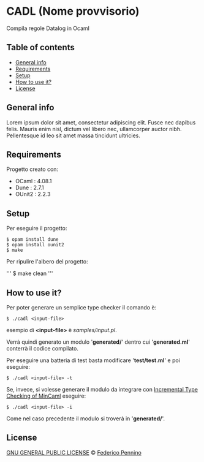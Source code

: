 # CADL (Nome provvisorio)
Compila regole Datalog in Ocaml

## Table of contents
* [General info](#general-info)
* [Requirements](#requirements)
* [Setup](#setup)
* [How to use it?](#how-to-use)
* [License](#license)

## General info
Lorem ipsum dolor sit amet, consectetur adipiscing elit. Fusce nec dapibus felis. Mauris enim nisl, dictum vel libero nec, ullamcorper auctor nibh. Pellentesque id leo sit amet massa tincidunt ultricies.
	
## Requirements
Progetto creato con:
* OCaml : 4.08.1
* Dune : 2.7.1
* OUnit2 : 2.2.3
	
## Setup
Per eseguire il progetto:

```
$ opam install dune
$ opam install ounit2
$ make
```

Per ripulire l'albero del progetto:

'''
$ make clean
'''

## How to use it?

Per poter generare un semplice type checker il comando è:

```
$ ./cadl <input-file>
```

esempio di **\<input-file\>** è _samples/input.pl_.

Verrà quindi generato un modulo '__generated/__' dentro cui '__generated.ml__' conterrà il codice compilato.

Per eseguire una batteria di test basta modificare '__test/test.ml__' e poi eseguire:

```
$ ./cadl <input-file> -t
```

Se, invece, si volesse generare il modulo da integrare con [Incremental Type Checking of MinCaml](https://github.com/mcaos/incremental-mincaml) eseguire:

```
$ ./cadl <input-file> -i
```

Come nel caso precedente il modulo si troverà in '__generated/__'.

## License

[GNU GENERAL PUBLIC LICENSE](https://github.com/freek9807/TSP-DP-PARALLEL/blob/master/LICENSE) © [Federico Pennino](mailto:federico@freek.io?subject=[GitHub]%20TSP%20CPP)